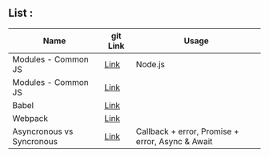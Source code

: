 ## List :

| Name                      | git Link                                                                                   | Usage                                            |
| ------------------------- | ------------------------------------------------------------------------------------------ | ------------------------------------------------ |
| Modules - Common JS       | [Link](https://github.com/sajjad-10/react-zero-to-hero-doc)                                | Node.js                                          |
| Modules - Common JS       | [Link](https://github.com/sajjad-10/react-zero-to-hero-doc)                                |                                                  |
| Babel                     | [Link](https://github.com/sajjad-10/javascript-zero-to-hero_doc/tree/master/babel)         |                                                  |
| Webpack                   | [Link](https://github.com/sajjad-10/javascript-zero-to-hero_doc/tree/master/webpack)       |                                                  |
| Asyncronous vs Syncronous | [Link](https://github.com/sajjad-10/javascript-zero-to-hero_doc/asyncronous-vs-syncronous) | Callback + error, Promise + error, Async & Await |

